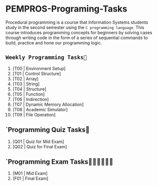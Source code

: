 # PEMPROS-Programing-Tasks

Procedural programming is a course that Information Systems students study in the second semester using the `C programming language`. This course introduces programming concepts for beginners by solving cases through writing code in the form of a series of sequential commands to build, practice and hone our programming logic.

## `Weekly Programming Tasks📅`
1. [T00 | Environment Setup]
2. [T01 | Control Structure]
3. [T02 | Array]
4. [T03 | String]
5. [T04 | Structure]
6. [T05 | Function]
7. [T06 | Indirection]
8. [T07 | Dynamic Memory Allocation]
9. [T08 | Academic Simulator]
10. [T09 | File Operation]

## `Programming Quiz Tasks📝
1. [Q01 | Quiz for Mid Exam]
2. [Q02 | Quiz for Final Exam]

## `Programming Exam Tasks👩🏻‍💻👩🏻‍💻
1. [M01 | Mid Exam]
2. [F01 | Final Exam]
